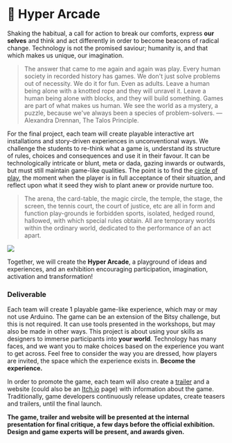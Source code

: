 # 🥇 Hyper Arcade

Shaking the habitual, a call for action to break our comforts, express **our** **selves** and think and act differently in order to become beacons of radical change. Technology is not the promised saviour; humanity is, and that which makes us unique, our imagination. 

> The answer that came to me again and again was play. Every human society in recorded history has games. We don't just solve problems out of necessity. We do it for fun. Even as adults. Leave a human being alone with a knotted rope and they will unravel it. Leave a human being alone with blocks, and they will build something. Games are part of what makes us human. We see the world as a mystery, a puzzle, because we've always been a species of problem-solvers. — Alexandra Drennan, The Talos Principle.

For the final project, each team will create playable interactive art installations and story-driven experiences in unconventional ways. We challenge the students to re-think what a game is, understand its structure of rules, choices and consequences and use it in their favour. It can be technologically intricate or blunt, meta or dada, gazing inwards or outwards, but must still maintain game-like qualities. The point is to find the [circle of play](https://en.wikipedia.org/wiki/Magic_circle_%28virtual_worlds%29), the moment when the player is in full acceptance of their situation,  and reflect upon what it seed they wish to plant anew or provide nurture too.

> The arena, the card-table, the magic circle, the temple, the stage, the screen, the tennis court, the court of justice, etc are all in form and function play-grounds ie forbidden sports, isolated, hedged round, hallowed, with which special rules obtain. All are temporary worlds within the ordinary world, dedicated to the performance of an act apart.

![](https://miro.medium.com/max/2560/1*d6OtwWUG2Zmnp7fl8tysxw.png)

Together, we will create the **Hyper Arcade**, a playground of ideas and experiences, and an exhibition encouraging participation, imagination, activation and transformation!

### Deliverable

Each team will create 1 playable game-like experience, which may or may not use Arduino. The game can be an extension of the Bitsy challenge, but this is not required. It can use tools presented in the workshops, but may also be made in other ways. This project is about using your skills as designers to immerse participants into **your world**. Technology has many faces, and we want you to make choices based on the experience you want to get across. Feel free to consider the way you are dressed, how players are invited, the space which the experience exists in. **Become the experience.**

In order to promote the game, each team will also create a [trailer](https://www.youtube.com/watch?v=4CSYA9R70R8) and a website \(could also be an [Itch.io](https://itch.io/) page\) with information about the game. Traditionally, game developers continuously release updates, create teasers and trailers, until the final launch.

**The game, trailer and website will be presented at the internal presentation for final critique, a few days before the official exhibition. Design and game experts will be present, and awards given.**  


